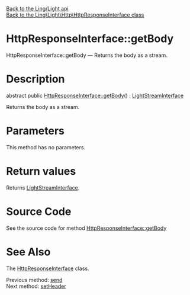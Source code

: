 [Back to the Ling/Light api](https://github.com/lingtalfi/Light/blob/master/doc/api/Ling/Light.md)<br>
[Back to the Ling\Light\Http\HttpResponseInterface class](https://github.com/lingtalfi/Light/blob/master/doc/api/Ling/Light/Http/HttpResponseInterface.md)


HttpResponseInterface::getBody
================



HttpResponseInterface::getBody — Returns the body as a stream.




Description
================


abstract public [HttpResponseInterface::getBody](https://github.com/lingtalfi/Light/blob/master/doc/api/Ling/Light/Http/HttpResponseInterface/getBody.md)() : [LightStreamInterface](https://github.com/lingtalfi/Light/blob/master/doc/api/Ling/Light/Stream/LightStreamInterface.md)




Returns the body as a stream.




Parameters
================

This method has no parameters.


Return values
================

Returns [LightStreamInterface](https://github.com/lingtalfi/Light/blob/master/doc/api/Ling/Light/Stream/LightStreamInterface.md).








Source Code
===========
See the source code for method [HttpResponseInterface::getBody](https://github.com/lingtalfi/Light/blob/master/Http/HttpResponseInterface.php#L28-L28)


See Also
================

The [HttpResponseInterface](https://github.com/lingtalfi/Light/blob/master/doc/api/Ling/Light/Http/HttpResponseInterface.md) class.

Previous method: [send](https://github.com/lingtalfi/Light/blob/master/doc/api/Ling/Light/Http/HttpResponseInterface/send.md)<br>Next method: [setHeader](https://github.com/lingtalfi/Light/blob/master/doc/api/Ling/Light/Http/HttpResponseInterface/setHeader.md)<br>

